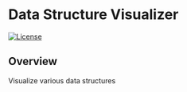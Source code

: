 # Data Structure Visualizer
[![License](https://img.shields.io/badge/License-MIT-blue.svg)](https://github.com/urastogi885/data-structure-visualizer/blob/master/LICENSE)

## Overview
Visualize various data structures
